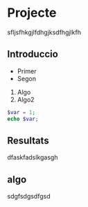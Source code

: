 # Projecte
sfljsfhkgjlfdhgjksdfhgjlkfh

## Introduccio

* Primer
* Segon

1. Algo
2. Algo2

```php
$var = 1;
echo $var;
```


## Resultats
dfaskfadslkgasgh


## algo
sdgfsdgsdfgsd
